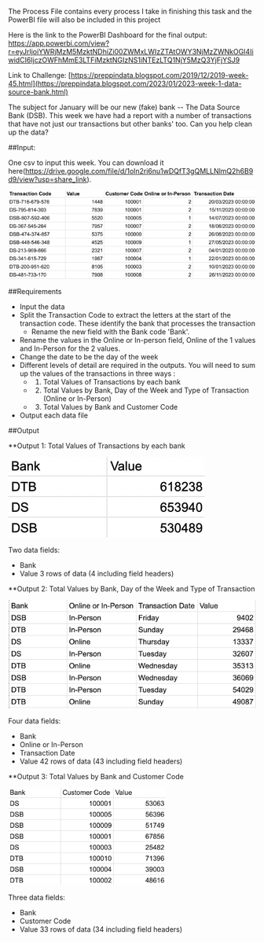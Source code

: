 The Process File contains every process I take in finishing this task and the PowerBI file will also be included in this project


Here is the link to the PowerBI Dashboard for the final output:  https://app.powerbi.com/view?r=eyJrIjoiYWRjMzM5MzktNDhiZi00ZWMxLWIzZTAtOWY3NjMzZWNkOGI4IiwidCI6IjczOWFhMmE3LTFiMzktNGIzNS1iNTEzLTQ1NjY5MzQ3YjFjYSJ9

Link to Challenge: [https://preppindata.blogspot.com/2019/12/2019-week-45.html](https://preppindata.blogspot.com/2023/01/2023-week-1-data-source-bank.html) 

The subject for January will be our new (fake) bank -- The Data Source Bank (DSB). This week we have had a report with a number of transactions that have not just our transactions but other banks' too. Can you help clean up the data?

##Input: 

One csv to input this week. You can download it here(https://drive.google.com/file/d/1oln2ri6nu1wDQfT3gQMLLNlmQ2h6B9d9/view?usp=share_link). 

![Input File](https://github.com/peralivet/PreppingDataWeeklyProject/blob/b010314ca20cd55ade3426cc058510de612dd02c/week-02-project/images/requiremen1.png)

##Requirements

- Input the data  
- Split the Transaction Code to extract the letters at the start of the transaction code. These identify the bank that processes the transaction  
  - Rename the new field with the Bank code 'Bank'. 
- Rename the values in the Online or In-person field, Online of the 1 values and In-Person for the 2 values. 
- Change the date to be the day of the week  
- Different levels of detail are required in the outputs. You will need to sum up the values of the transactions in three ways :
  - 1. Total Values of Transactions by each bank
  - 2. Total Values by Bank, Day of the Week and Type of Transaction (Online or In-Person)
  - 3. Total Values by Bank and Customer Code
- Output each data file

##Output

**Output 1: Total Values of Transactions by each bank

![Output 1](https://github.com/peralivet/PreppingDataWeeklyProject/blob/b010314ca20cd55ade3426cc058510de612dd02c/week-02-project/images/output1.png)

Two data fields:
  - Bank 
  - Value
3 rows of data (4 including field headers)

**Output 2: Total Values by Bank, Day of the Week and Type of Transaction

![Output 2](https://github.com/peralivet/PreppingDataWeeklyProject/blob/b010314ca20cd55ade3426cc058510de612dd02c/week-02-project/images/output2.png)

Four data fields:
  - Bank
  - Online or In-Person
  - Transaction Date
  - Value
42 rows of data (43 including field headers)

**Output 3: Total Values by Bank and Customer Code

![Ouput 3](https://github.com/peralivet/PreppingDataWeeklyProject/blob/b010314ca20cd55ade3426cc058510de612dd02c/week-02-project/images/output3.png)

Three data fields:
  - Bank
  - Customer Code
  - Value
33 rows of data (34 including field headers)
